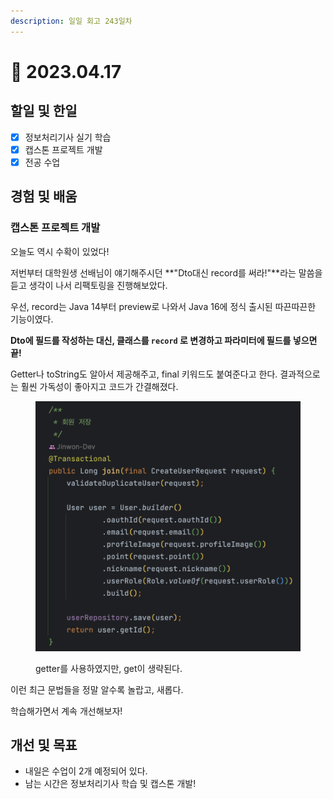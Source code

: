 ```yaml
---
description: 일일 회고 243일차
---
```


# 🙂 2023.04.17

## 할일 및 한일&#x20;

* [x] 정보처리기사 실기 학습&#x20;
* [x] 캡스톤 프로젝트 개발&#x20;
* [x] 전공 수업&#x20;

## 경험 및 배움&#x20;

### 캡스톤 프로젝트 개발&#x20;

오늘도 역시 수확이 있었다!

저번부터 대학원생 선배님이 얘기해주시던 **"Dto대신 record를 써라!"**라는 말씀을 듣고 생각이 나서 리팩토링을 진행해보았다.

우선, record는 Java 14부터 preview로 나와서 Java 16에 정식 출시된 따끈따끈한 기능이였다.

**Dto에 필드를 작성하는 대신, 클래스를 `record` 로 변경하고 파라미터에 필드를 넣으면 끝!**

Getter나 toString도 알아서 제공해주고, final 키워드도 붙여준다고 한다. 결과적으로는 훨씬 가독성이 좋아지고 코드가 간결해졌다.

<figure><img src="../.gitbook/assets/image.png" alt=""><figcaption><p>getter를 사용하였지만, get이 생략된다.</p></figcaption></figure>

이런 최근 문법들을 정말 알수록 놀랍고, 새롭다.

학습해가면서 계속 개선해보자!

## 개선 및 목표&#x20;

* 내일은 수업이 2개 예정되어 있다.&#x20;
* 남는 시간은 정보처리기사 학습 및 캡스톤 개발!&#x20;
